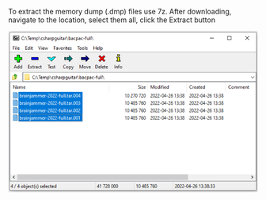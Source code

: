 To extract the memory dump (.dmp) files use 7z.  After downloading, navigate to the location, select them all, click the Extract button

![Brainjammer Database](https://github.com/benperk/ADE/blob/main/BrainwaveData/bacpac/DecompressBacpac.png)
